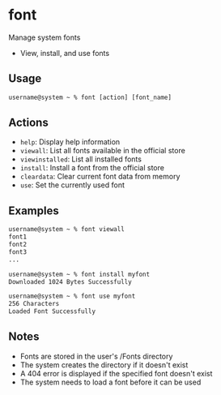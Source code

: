 # font

Manage system fonts

- View, install, and use fonts

## Usage

```txt
username@system ~ % font [action] [font_name]
```

## Actions

- `help`: Display help information
- `viewall`: List all fonts available in the official store
- `viewinstalled`: List all installed fonts
- `install`: Install a font from the official store
- `cleardata`: Clear current font data from memory
- `use`: Set the currently used font

## Examples

```txt
username@system ~ % font viewall
font1
font2
font3
...

username@system ~ % font install myfont
Downloaded 1024 Bytes Successfully

username@system ~ % font use myfont
256 Characters
Loaded Font Successfully
```

## Notes

- Fonts are stored in the user's /Fonts directory
- The system creates the directory if it doesn't exist
- A 404 error is displayed if the specified font doesn't exist
- The system needs to load a font before it can be used 